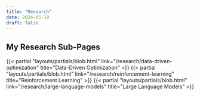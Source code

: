 ```yaml
---
title: "Research"
date: 2024-05-19
draft: false
---
```


## My Research Sub-Pages

{{< partial "layouts/partials/blob.html" link="/research/data-driven-optimization" title="Data-Driven Optimization" >}}
{{< partial "layouts/partials/blob.html" link="/research/reinforcement-learning" title="Reinforcement Learning" >}}
{{< partial "layouts/partials/blob.html" link="/research/large-language-models" title="Large Language Models" >}}
